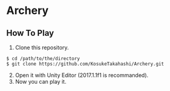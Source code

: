 # Archery

## How To Play
1. Clone this repository.
``` bash:bash
$ cd /path/to/the/directory
$ git clone https://github.com/KosukeTakahashi/Archery.git
```

2. Open it with Unity Editor (2017.1.1f1 is recommanded).
2. Now you can play it.
